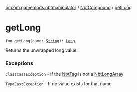 [br.com.gamemods.nbtmanipulator](../index.md) / [NbtCompound](index.md) / [getLong](./get-long.md)

# getLong

`fun getLong(name: `[`String`](https://kotlinlang.org/api/latest/jvm/stdlib/kotlin/-string/index.html)`): `[`Long`](https://kotlinlang.org/api/latest/jvm/stdlib/kotlin/-long/index.html)

Returns the unwrapped long value.

### Exceptions

`ClassCastException` - If the [NbtTag](../-nbt-tag.md) is not a [NbtLongArray](../-nbt-long-array/index.md)

`TypeCastException` - If no value exists for that name